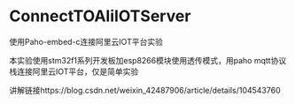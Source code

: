# ConnectTOAliIOTServer
使用Paho-embed-c连接阿里云IOT平台实验

本实验使用stm32f1系列开发板加esp8266模块使用透传模式，用paho mqtt协议栈连接阿里云IOT平台，仅是简单实验

讲解链接https://blog.csdn.net/weixin_42487906/article/details/104543760
